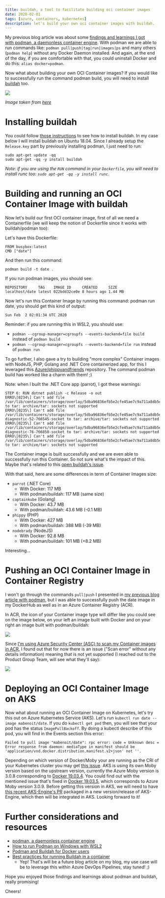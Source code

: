 ```yaml
---
title: buildah, a tool to facilitate building oci container images
date: 2020-02-01
tags: [azure, containers, kubernetes]
description: let's build your own oci container images with buildah.
---
```

My previous blog article was about some [findings and learnings I got with podman, a daemonless container engine](https://alwaysupalwayson.blogspot.com/2020/01/podman-daemonless-container-engine.html). With podman we are able to run commands like: `podman pull|push|tag|run|images|ps` and many others (`podman help`) without any Docker Daemon installed. And again, at the end of the day, if you are comfortable with that, you could uninstall Docker and do this: `alias docker=podman`.

Now what about building your own OCI Container images? If you would like to successfully run the command podman build, you will need to install [buildah](https://buildah.io/) too.

[![](https://camo.githubusercontent.com/843f7639202a27bf5b6abc2afcc405e82804156a/68747470733a2f2f63646e2e7261776769742e636f6d2f636f6e7461696e6572732f6275696c6461682f6d61737465722f6c6f676f732f6275696c6461682d6c6f676f5f6c617267652e706e67)](https://camo.githubusercontent.com/843f7639202a27bf5b6abc2afcc405e82804156a/68747470733a2f2f63646e2e7261776769742e636f6d2f636f6e7461696e6572732f6275696c6461682f6d61737465722f6c6f676f732f6275696c6461682d6c6f676f5f6c617267652e706e67)

_Image taken from [here](https://github.com/containers/buildah)_

# Installing buildah

You could follow [those instructions](https://github.com/containers/buildah/blob/master/install.md) to see how to install buildah. In my case below I will install buildah on Ubuntu 18.04. Since I already setup the `Release.key` part by previously installing podman, I just need to run:
```
sudo apt-get update -qq 
sudo apt-get -qq -y install buildah
```

_Note: if you are using the `RUN` command in your `Dockerfile`, you will need to install runc too: `sudo apt-get -qq -y install runc`._

# Building and running an OCI Container Image with buildah

Now let's build our first OCI container image, first of all we need a Containerfile (we will keep the notion of Dockerfile since it works with buildah/podman too):

Let's have this Dockerfile:
```
FROM busybox:latest
CMD ["date"]
```

And then run this command:
```
podman build -t date .
```

If you run podman images, you should see:
```
REPOSITORY     TAG    IMAGE ID     CREATED     SIZE
localhost/date latest 022bdd32ce0e 8 hours ago 1.44 MB
```

Now let's run this Container Image by running this command: podman run date, you should get this kind of output:
```
Sun Feb  2 02:01:34 UTC 2020
```

Reminder: if you are running this in WSL2, you should use:
- `podman --cgroup-manager=cgroupfs --events-backend=file build` instead of `podman build`
- `podman --cgroup-manager=cgroupfs --events-backend=file run` instead of `podman run`

To go further, I also gave a try to building "more complex" Container images with NodeJS, PHP, Golang and .NET Core containerized app, for this I leveraged this [Azure/phippyandfriends](https://github.com/Azure/phippyandfriends) repository. The command podman build has worked like a charm with them! ;)

Note: when I built the .NET Core app (parrot), I got these warnings:
```
STEP 6: RUN dotnet publish -c Release -o out
ERRO\[0234\] Can't add file /var/lib/containers/storage/overlay/5dba96836efb5e2cfe45ae7c9a711a8db5e0805bd88ba7af5b83b044fe184d65/diff/tmp/CoreFxPipe\_root.b5he0\_wwfcD\_lH7g471Brpw4X to tar: archive/tar: sockets not supported
ERRO\[0235\] Can't add file /var/lib/containers/storage/overlay/5dba96836efb5e2cfe45ae7c9a711a8db5e0805bd88ba7af5b83b044fe184d65/diff/tmp/dotnet-diagnostic-52-766545-socket to tar: archive/tar: sockets not supported
ERRO\[0235\] Can't add file /var/lib/containers/storage/overlay/5dba96836efb5e2cfe45ae7c9a711a8db5e0805bd88ba7af5b83b044fe184d65/diff/tmp/dotnet-diagnostic-76-766850-socket to tar: archive/tar: sockets not supported
ERRO\[0235\] Can't add file /var/lib/containers/storage/overlay/5dba96836efb5e2cfe45ae7c9a711a8db5e0805bd88ba7af5b83b044fe184d65/diff/tmp/hn2K8eq8bHUcTVSgvuckPlSK9tw9\_ORiMDm\_Vn4ylfI to tar: archive/tar: sockets not supported
```
The Container image is built successfully and we are even able to successfully run this Container. So not sure what's the impact of this. Maybe that's related to this [open buildah's issue](https://github.com/containers/buildah/issues/1888).

With that said, here are some differences in term of Container Images size:
- `parrot` (.NET Core)
    - With Docker: 117 MB
    - With podman/buildah: 117 MB (same size)
- `captainkube` (Golang)
    - With Docker: 43.7 MB
    - With podman/buildah: 43.6 MB (-0.1 MB)
- `phippy` (PHP)
    - With Docker: 427 MB
    - With podman/buildah: 388 MB (-39 MB)
- `nodebrady` (NodeJS)
    - With Docker: 92.8 MB
    - With podman/buildah: 101 MB (+8.2 MB)

Interesting...

# Pushing an OCI Container Image in Container Registry

I won't go through the commands `pull|push` I presented in [my previous blog article with podman](https://alwaysupalwayson.blogspot.com/2020/01/podman-daemonless-container-engine.html), but I was able to successfully push the date image in my DockerHub as well as in an Azure Container Registry (ACR).

In ACR, the icon of your Container image type will differ like you could see on the image below, on your left an image built with Docker and on your right an image built with podman/buildah:

[![](https://1.bp.blogspot.com/-5bTcYqKRE6o/XjYWEynYptI/AAAAAAAAUuM/qAiBX7Ri6O0qEN4wj9LD3SVud2We_rXSgCLcBGAsYHQ/s1600/Capture.PNG)](https://1.bp.blogspot.com/-5bTcYqKRE6o/XjYWEynYptI/AAAAAAAAUuM/qAiBX7Ri6O0qEN4wj9LD3SVud2We_rXSgCLcBGAsYHQ/s1600/Capture.PNG)

Since [I'm using Azure Security Center (ASC) to scan my Container images in ACR](https://alwaysupalwayson.blogspot.com/2019/11/scanning-container-images-for.html), I found out that for now there is an issue ("Scan error" without any details information) meaning that is not yet supported (I reached out to the Product Group Team, will see what they'll say):

[![](https://1.bp.blogspot.com/-2VprSVf_nEw/XjYXqBqOmvI/AAAAAAAAUuY/U1xyUXN6fqcu753npuNnn_b5it04XPwNQCLcBGAsYHQ/s1600/Capture.PNG)](https://1.bp.blogspot.com/-2VprSVf_nEw/XjYXqBqOmvI/AAAAAAAAUuY/U1xyUXN6fqcu753npuNnn_b5it04XPwNQCLcBGAsYHQ/s1600/Capture.PNG)

# Deploying an OCI Container Image on AKS

Now what about running an OCI Container Image on Kubernetes, let's try this out on Azure Kubernetes Service (AKS).
Let's run `kubectl run date --image mabenoit/date`.
If you do `kubectl get pod` then, you will see that your pod has the status `ImagePullBackoff`.
By doing a kubectl describe of this pod, you will find in the Events section this error:
```
Failed to pull image "mabenoit/date": rpc error: code = Unknown desc = Error response from daemon: mediaType in manifest should be 'application/vnd.docker.distribution.manifest.v2+json' not ''.
```
Depending on which version of Docker/Moby your are running as the CRI of your Kubernetes cluster you may get [this issue](https://github.com/moby/moby/issues/39727). AKS is using its own Moby version based on the upstream version, currently the Azure Moby version is 3.0.8 corresponding to [Docker 19.03.4](https://github.com/docker/docker-ce/blob/v19.03.5/CHANGELOG.md#19034-2019-10-17). You could find out with the mentioned issue that's fixed in [Docker 19.03.5](https://github.com/docker/docker-ce/blob/v19.03.5/CHANGELOG.md#19035-2019-11-13), which corresponds to Azure Moby version 3.0.9. Before getting this version in AKS, we will need to have [this recent AKS-Engine's PR](https://github.com/Azure/aks-engine/pull/2613) packaged in a new version/release of AKS-Engine, which then will be integrated in AKS. Looking forward to it!

# Further considerations and resources

- [podman, a daemonless container engine](https://alwaysupalwayson.blogspot.com/2020/01/podman-daemonless-container-engine.html)
- [How to run Podman on Windows with WSL2](https://www.redhat.com/sysadmin/podman-windows-wsl2)
- [Podman and Buildah for Docker users](https://developers.redhat.com/blog/2019/02/21/podman-and-buildah-for-docker-users/)
- [Best practices for running Buildah in a container](https://developers.redhat.com/blog/2019/02/21/podman-and-buildah-for-docker-users/)
    - Yep! That's will be a future blog article on my blog, my use case will be to leverage this within Azure DevOps Pipelines, stay tuned! ;)

Hope you enjoyed those findings and learnings about podman and buildah, really promising!  

Cheers!